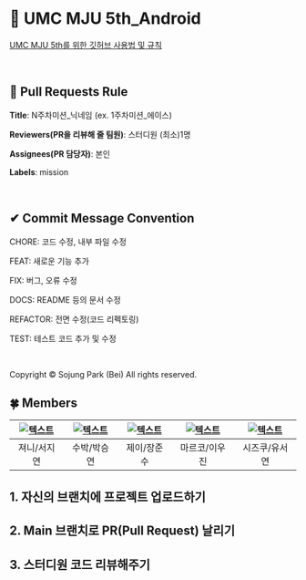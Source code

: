 # 💚 UMC MJU 5th_Android
[UMC MJU 5th를 위한 깃허브 사용법 및 규칙](https://makeus-challenge.notion.site/UMC-MJU-GITHUB-RULE-49d597d8c58c4089a4c51a519b7d5350?pvs=4)

<br>

## 🌱 Pull Requests Rule 
**Title**: N주차미션_닉네임 (ex. 1주차미션_에이스)

**Reviewers(PR을 리뷰해 줄 팀원)**: 스터디원 (최소)1명

**Assignees(PR 담당자)**: 본인

**Labels**: mission

<br>

## ✔ Commit Message Convention
CHORE: 코드 수정, 내부 파일 수정

FEAT: 새로운 기능 추가

FIX: 버그, 오류 수정

DOCS: README 등의 문서 수정

REFACTOR: 전면 수정(코드 리펙토링)

TEST: 테스트 코드 추가 및 수정

<br>


Copyright © Sojung Park (Bei) All rights reserved.

## 🍀 Members
| [![텍스트](https://avatars.githubusercontent.com/u/113087916?v=4)](https://github.com/SuhJiyeon) | [![텍스트]()]() | [![텍스트](https://avatars.githubusercontent.com/u/126257712?v=4)](https://github.com/wkdal1433) | [![텍스트](https://avatars.githubusercontent.com/u/39264396?v=4)](https://github.com/riadan710) | [![텍스트](https://avatars.githubusercontent.com/u/101778526?v=4)](https://github.com/yuseoyeon) | 
|:---:|:---:|:---:|:---:|:---:|
| 져니/서지연 | 수박/박승연 | 제이/장준수 | 마르코/이우진 | 시즈쿠/유서연 |



## 1. 자신의 브랜치에 프로젝트 업로드하기

## 2. Main 브랜치로 PR(Pull Request) 날리기

## 3. 스터디원 코드 리뷰해주기


